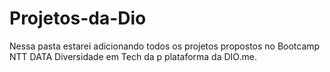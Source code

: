 # Projetos-da-Dio
Nessa pasta estarei adicionando todos os projetos propostos no Bootcamp NTT DATA Diversidade em Tech da p plataforma da DIO.me. 
